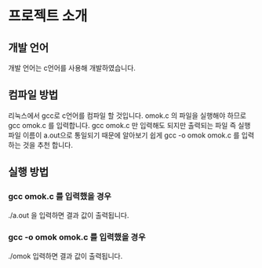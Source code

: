 # 프로젝트 소개
## 개발 언어
개발 언어는 c언어를 사용해 개발하였습니다. 
## 컴파일 방법
리눅스에서 gcc로 c언어를 컴파일 할 것입니다.
omok.c 의 파일을 실행해야 하므로 gcc omok.c 를 입력합니다.
gcc omok.c 만 입력해도 되지만 출력되는 파일 즉 실행 파일 이름이 a.out으로 통일되기 때문에
알아보기 쉽게 gcc -o omok omok.c 를 입력하는 것을 추천 합니다.

## 실행 방법
### gcc omok.c 를 입력했을 경우
./a.out 을 입력하면 결과 값이 출력됩니다.
### gcc -o omok omok.c 를 입력했을 경우
./omok 입력하면 결과 값이 출력됩니다.
